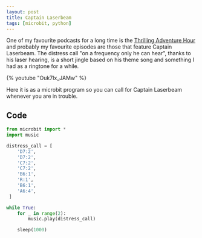```yaml
---
layout: post
title: Captain Laserbeam
tags: [microbit, python]
---
```


One of my favourite podcasts for a long time is the [Thrilling Adventure Hour](https://en.wikipedia.org/wiki/Thrilling_Adventure_Hour) and probably 
my favourite episodes are those that feature Captain Laserbeam. The distress call "on a frequency only he can hear", thanks to his laser hearing, 
is a short jingle based on his theme song and something I had as a ringtone for a while. 

{% youtube "Ouk7Ix_JAMw" %}

Here it is as a microbit program so you can call for Captain Laserbeam whenever you are in trouble. 


## Code

```python
from microbit import *
import music

distress_call = [ 
    'D7:2', 
    'D7:2', 
    'C7:2', 
    'C7:2', 
    'B6:1',
    'R:1',
    'B6:1',
    'A6:4',
 ]

while True:
    for _ in range(2):
        music.play(distress_call)

    sleep(1000)
```

